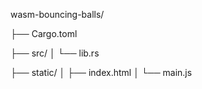 
wasm-bouncing-balls/

├── Cargo.toml

├── src/
│   └── lib.rs

├── static/
│   ├── index.html
│   └── main.js
